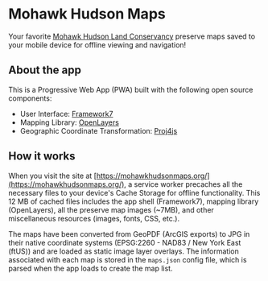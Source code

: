 # Mohawk Hudson Maps

Your favorite [Mohawk Hudson Land Conservancy](http://mohawkhudson.org/) preserve maps saved to your mobile device for offline viewing and navigation!

## About the app

This is a Progressive Web App (PWA) built with the following open source components:

- User Interface: [Framework7](https://framework7.io/)
- Mapping Library: [OpenLayers](http://openlayers.org/)
- Geographic Coordinate Transformation: [Proj4js](http://proj4js.org/)

## How it works

When you visit the site at [https://mohawkhudsonmaps.org/](https://mohawkhudsonmaps.org/), a service worker precaches all the necessary files to your device's Cache Storage for offline functionality. This 12 MB of cached files includes the app shell (Framework7), mapping library (OpenLayers), all the preserve map images (~7MB), and other miscellaneous resources (images, fonts, CSS, etc.).

The maps have been converted from GeoPDF (ArcGIS exports) to JPG in their native coordinate systems (EPSG:2260 - NAD83 / New York East (ftUS)) and are loaded as static image layer overlays. The information associated with each map is stored in the `maps.json` config file, which is parsed when the app loads to create the map list.